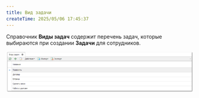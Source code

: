```yaml
---
title: Вид задачи
createTime: 2025/05/06 17:45:37
---
```

Справочник **Виды задач** содержит перечень задач, которые выбираются при создании **Задачи** для сотрудников.

![](../../../assets/specification/image396.png)
